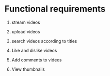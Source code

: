#  Functional requirements

1. stream videos

2. upload videos

3. search videos according to titles

4. Like and dislike videos

5. Add comments to videos

6. View thumbnails

   